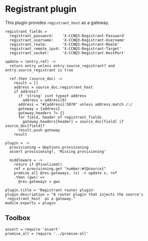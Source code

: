 Registrant plugin
=================

This plugin provides `registrant_host` as a gateway.

    registrant_fields =
      registrant_password:    'X-CCNQ3-Registrant-Password'
      registrant_username:    'X-CCNQ3-Registrant-Username'
      registrant_realm:       'X-CCNQ3-Registrant-Realm'
      registrant_remote_ipv4: 'X-CCNQ3-Registrant-Target'
      registrant_socket:      'X-CCNQ3-Registrant-HostPort'

    update = (entry,ref) ->
      return entry unless entry.source_registrant? and entry.source_registrant is true

      ref.then (source_doc) ->
        result = []
        address = source_doc.registrant_host
        if address?
          if 'string' isnt typeof address
            address = address[0]
          address = "#{address}:5070" unless address.match /:/
          gateway = {address}
          gateway.headers ?= {}
          for field, header of registrant_fields
            gateway.headers[header] = source_doc[field] if source_doc[field]?
          result.push gateway
        result

    plugin = ->
      provisioning = @options.provisioning
      assert provisioning?, 'Missing provisioning'

      middleware = ->
        return if @finalized()
        ref = provisioning.get "number:#{@source}"
        promise_all @res.gateways, (x) -> update x, ref
        .then (gws) =>
          @res.gateways = gws

    plugin.title = 'Registrant router plugin'
    plugin.description = "A router plugin that injects the source's `registrant_host` as a gateway."
    module.exports = plugin

Toolbox
-------

    assert = require 'assert'
    promise_all = require '../promise-all'
